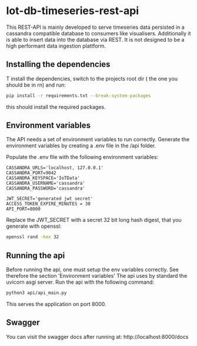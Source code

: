 # Iot-db-timeseries-rest-api

This REST-API is mainly developed to serve timeseries data persisted in a cassandra compatible database to consumers like visualisers. Additionally it is able to insert data into the database via REST. It is not designed to be a high performant data ingestion plattform.
## Installing the dependencies

T install the dependencies, switch to the projects root dir ( the one you should be in rn) and run:
```sh
pip install -r requirements.txt --break-system-packages
```
this should install the required packages.

## Environment variables
The API needs a set of environment variables to run correctly.
Generate the environment variables by creating a .env file in the /api folder.

Populate the .env file with the following environment variables:
```.env
CASSANDRA_URLS='localhost, 127.0.0.1'
CASSANDRA_PORT=9042
CASSANDRA_KEYSPACE='IoTData'
CASSANDRA_USERNAME='cassandra'
CASSANDRA_PASSWORD='cassandra'

JWT_SECRET='generated jwt secret'
ACCESS_TOKEN_EXPIRE_MINUTES = 30
API_PORT=8000
```
Replace the JWT_SECRET with a secret 32 bit long hash digest, that you generate with openssl:

```sh
openssl rand -hex 32
```
## Running the api
Before running the api, one must setup the env variables correctly. 
See therefore the section 'Environment variables'
The api uses by standard the uvicorn asgi server.
Run the api with the following command:
```sh
python3 api/api_main.py
```
This serves the application on port 8000.
## Swagger
You can visit the swagger docs after running at:
http://localhost:8000/docs